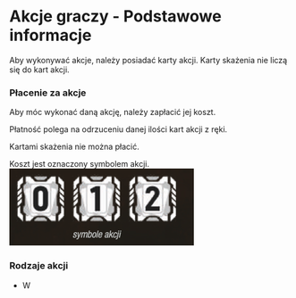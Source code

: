 # Akcje graczy - Podstawowe informacje

Aby wykonywać akcje, należy posiadać karty akcji. 
Karty skażenia nie liczą się do kart akcji.


### Płacenie za akcje

Aby móc wykonać daną akcję, należy zapłacić jej koszt. 

Płatność polega na odrzuceniu danej ilości kart akcji z ręki.

Kartami skażenia nie można płacić.

Koszt jest oznaczony symbolem akcji.
![symbol-akcji.png](symbol-akcji.png)


### Rodzaje akcji

- W 

